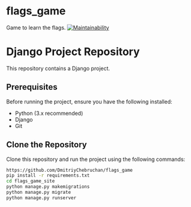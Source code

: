 # flags_game
Game to learn the flags.
[![Maintainability](https://api.codeclimate.com/v1/badges/274825b772874511e9d8/maintainability)](https://codeclimate.com/github/DmitriyChebruchan/flags_game/maintainability)

# Django Project Repository

This repository contains a Django project.

## Prerequisites

Before running the project, ensure you have the following installed:

- Python (3.x recommended)
- Django
- Git

## Clone the Repository

Clone this repository and run the project using the following commands:

```bash
https://github.com/DmitriyChebruchan/flags_game
pip install -r requirements.txt
cd flags_game_site
python manage.py makemigrations
python manage.py migrate
python manage.py runserver
